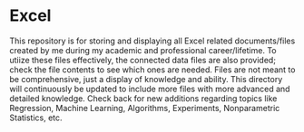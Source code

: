 # Excel
This repository is for storing and displaying all Excel related documents/files created by me during my academic and professional career/lifetime. To utiize these files effectively, the connected data files are also provided; check the file contents to see which ones are needed. Files are not meant to be comprehensive, just a display of knowledge and ability. This directory will continuously be updated to include more files with more advanced and detailed knowledge. Check back for new additions regarding topics like Regression, Machine Learning, Algorithms, Experiments, Nonparametric Statistics, etc.
